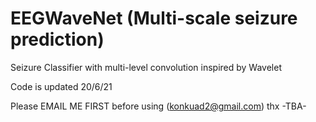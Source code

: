 # EEGWaveNet (Multi-scale seizure prediction)
Seizure Classifier with multi-level convolution inspired by Wavelet 

Code is updated 20/6/21

Please EMAIL ME FIRST before using (konkuad2@gmail.com) thx
-TBA-
